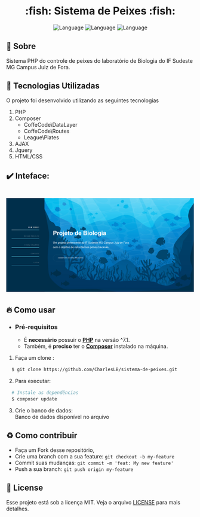 <h1 align="center">
    :fish: Sistema de Peixes :fish:
</h1>

<p align="center">
  <img alt="Language" src="https://img.shields.io/badge/language-PHP-brightgreen">
  <img alt="Language" src="https://img.shields.io/badge/language-Ajax-brightgreen">
  <img alt="Language" src="https://img.shields.io/badge/language-jQuery-brightgreen">
</p>


## :bookmark: Sobre

Sistema PHP do controle de peixes do laboratório de Biologia do IF Sudeste MG Campus Juiz de Fora.

<a id="documentacao"></a>

## :rocket: Tecnologias Utilizadas

O projeto foi desenvolvido utilizando as seguintes tecnologias

1. PHP
2. Composer
    - CoffeCode\DataLayer
    - CoffeCode\Routes
    - League\Plates
3. AJAX
4. Jquery
5. HTML/CSS


## :heavy_check_mark: Inteface:

<h1 align="center">
    <img alt="Web" src="./Storage/gitImages/home.png" width="900px">
</h1>

<a id="como-usar"></a>

## :fire: Como usar

- ### **Pré-requisitos**

  - É **necessário** possuir o **[PHP](https://php.net/)** na versão ^7.1.
  - Também, é **preciso** ter o **[Composer](https://composer.org)** instalado na máquina.

1. Faça um clone :

```sh
  $ git clone https://github.com/CharlesLB/sistema-de-peixes.git
```

2. Para executar:

```sh
  # Instale as dependências
  $ composer update
```

3. Crie o banco de dados:
    <br>
  Banco de dados disponível no arquivo

<a id="como-contribuir"></a>

## :recycle: Como contribuir

- Faça um Fork desse repositório,
- Crie uma branch com a sua feature: `git checkout -b my-feature`
- Commit suas mudanças: `git commit -m 'feat: My new feature'`
- Push a sua branch: `git push origin my-feature`

## :memo: License

Esse projeto está sob a licença MIT. Veja o arquivo [LICENSE](LICENSE.md) para mais detalhes.
